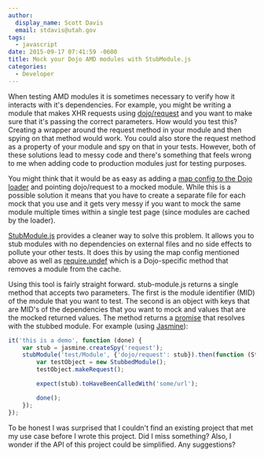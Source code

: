 ```yaml
---
author:
  display_name: Scott Davis
  email: stdavis@utah.gov
tags:
  - javascript
date: 2015-09-17 07:41:59 -0600
title: Mock your Dojo AMD modules with StubModule.js
categories:
  - Developer
---
```


When testing AMD modules it is sometimes necessary to verify how it interacts with it&#39;s dependencies. For example, you might be writing a module that makes XHR requests using [dojo/request](https://dojotoolkit.org/reference-guide/dojo/request.html#dojo-request) and you want to make sure that it&#39;s passing the correct parameters. How would you test this? Creating a wrapper around the request method in your module and then spying on that method would work. You could also store the request method as a property of your module and spy on that in your tests. However, both of these solutions lead to messy code and there&#39;s something that feels wrong to me when adding code to production modules just for testing purposes.

You might think that it would be as easy as adding a [map config to the Dojo loader](https://dojotoolkit.org/reference-guide/loader/amd.html#id9) and pointing dojo/request to a mocked module. While this is a possible solution it means that you have to create a separate file for each mock that you use and it gets very messy if you want to mock the same module multiple times within a single test page (since modules are cached by the loader).

[StubModule.js](https://github.com/agrc/StubModule) provides a cleaner way to solve this problem. It allows you to stub modules with no dependencies on external files and no side effects to pollute your other tests. It does this by using the map config mentioned above as well as [require.undef](https://dojotoolkit.org/reference-guide/loader/amd.html#id12) which is a Dojo-specific method that removes a module from the cache.

Using this tool is fairly straight forward. stub-module.js returns a single method that accepts two parameters. The first is the module identifier (MID) of the module that you want to test. The second is an object with keys that are MID&#39;s of the dependencies that you want to mock and values that are the mocked returned values. The method returns a [promise](https://dojotoolkit.org/reference-guide/dojo/promise.html) that resolves with the stubbed module. For example (using [Jasmine](http://jasmine.github.io/)):

``` js
it('this is a demo', function (done) {
    var stub = jasmine.createSpy('request');
    stubModule('test/Module', {'dojo/request': stub}).then(function (StubbedModule) {
        var testObject = new StubbedModule();
        testObject.makeRequest();

        expect(stub).toHaveBeenCalledWith('some/url');

        done();
    });
});
```

To be honest I was surprised that I couldn&#39;t find an existing project that met my use case before I wrote this project. Did I miss something? Also, I wonder if the API of this project could be simplified. Any suggestions?
